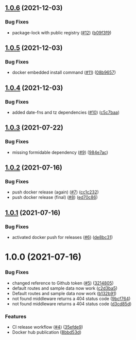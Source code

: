 ## [1.0.6](https://github.com/jpramondon/swagger-mock/compare/1.0.5...1.0.6) (2021-12-03)


### Bug Fixes

* package-lock with public registry ([#12](https://github.com/jpramondon/swagger-mock/issues/12)) ([b09f3f9](https://github.com/jpramondon/swagger-mock/commit/b09f3f97b61b085cedfeb23b4ba712662942f85e))

## [1.0.5](https://github.com/jpramondon/swagger-mock/compare/1.0.4...1.0.5) (2021-12-03)


### Bug Fixes

* docker embedded install command ([#11](https://github.com/jpramondon/swagger-mock/issues/11)) ([08b9657](https://github.com/jpramondon/swagger-mock/commit/08b9657255245b412728ae1778df4abc37d9ddd5))

## [1.0.4](https://github.com/jpramondon/swagger-mock/compare/1.0.3...1.0.4) (2021-12-03)


### Bug Fixes

* added date-fns and tz dependencies ([#10](https://github.com/jpramondon/swagger-mock/issues/10)) ([c5c7baa](https://github.com/jpramondon/swagger-mock/commit/c5c7baa6b85f2e625d83d9d52d943ee7f9e21357))

## [1.0.3](https://github.com/jpramondon/swagger-mock/compare/1.0.2...1.0.3) (2021-07-22)


### Bug Fixes

* missing formidable dependency ([#9](https://github.com/jpramondon/swagger-mock/issues/9)) ([984e7ac](https://github.com/jpramondon/swagger-mock/commit/984e7accca1a3e06c68b8c9803603a21d16cd670))

## [1.0.2](https://github.com/jpramondon/swagger-mock/compare/1.0.1...1.0.2) (2021-07-16)


### Bug Fixes

* push docker release (again) ([#7](https://github.com/jpramondon/swagger-mock/issues/7)) ([cc1c232](https://github.com/jpramondon/swagger-mock/commit/cc1c232442030ae2f627a1dbd98595f3313d1a4b))
* push docker release (final) ([#8](https://github.com/jpramondon/swagger-mock/issues/8)) ([ed70c86](https://github.com/jpramondon/swagger-mock/commit/ed70c86586951b6111d4f80fe2e6224111fdb5be))

## [1.0.1](https://github.com/jpramondon/swagger-mock/compare/1.0.0...1.0.1) (2021-07-16)


### Bug Fixes

* activated docker push for releases ([#6](https://github.com/jpramondon/swagger-mock/issues/6)) ([de8bc31](https://github.com/jpramondon/swagger-mock/commit/de8bc31424188003a1386e57eb06e1415177f2e4))

# 1.0.0 (2021-07-16)


### Bug Fixes

* changed reference to Github token ([#5](https://github.com/jpramondon/swagger-mock/issues/5)) ([3214805](https://github.com/jpramondon/swagger-mock/commit/321480577e504e8f0f204340aafd59f4d5a180c0))
* default routes and sample data now work ([c2d3ba5](https://github.com/jpramondon/swagger-mock/commit/c2d3ba59381591668ea6fff26b30cd09127cf688))
* Default routes and sample data now work ([b132b91](https://github.com/jpramondon/swagger-mock/commit/b132b91261ec4da1bf70ff15f9f8ab017b2bba01))
* not found middleware returns a 404 status code ([9bcf764](https://github.com/jpramondon/swagger-mock/commit/9bcf764fd6a062529d94ddaee10efebe4be8a409))
* not found middleware returns a 404 status code ([d3cd85d](https://github.com/jpramondon/swagger-mock/commit/d3cd85d784736529691d5ef7d0e31228f10bd630))


### Features

* CI release workflow ([#4](https://github.com/jpramondon/swagger-mock/issues/4)) ([35efde9](https://github.com/jpramondon/swagger-mock/commit/35efde9a069dcd048b41c47ffe943450b209e194))
* Docker hub publication ([8bbd53d](https://github.com/jpramondon/swagger-mock/commit/8bbd53d420f902fb8fe150c9ef3b9626aef9dec6))
